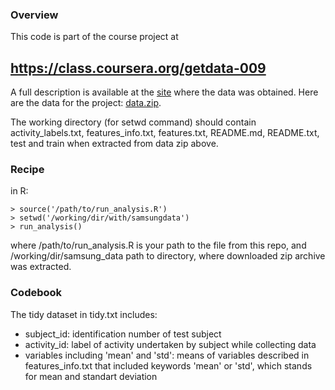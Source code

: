 ### Overview
This code is part of the course project at
## https://class.coursera.org/getdata-009

A full description is available at the [site](http://archive.ics.uci.edu/ml/datasets/Human+Activity+Recognition+Using+Smartphones) where the data was obtained.
Here are the data for the project: [data.zip](https://d396qusza40orc.cloudfront.net/getdata%2Fprojectfiles%2FUCI%20HAR%20Dataset.zip).

The working directory (for setwd command) should contain activity_labels.txt, features_info.txt, features.txt, README.md, README.txt, test and train when extracted from data zip above.

### Recipe
in R: 

	> source('/path/to/run_analysis.R')
	> setwd('/working/dir/with/samsungdata')
	> run_analysis()

where /path/to/run_analysis.R is your path to the file from this repo,
	and
/working/dir/samsung_data path to directory, where downloaded zip archive was extracted.

### Codebook
The tidy dataset in tidy.txt includes:
 * subject_id: identification number of test subject
 * activity_id: label of activity undertaken by subject while collecting data
 * variables including 'mean' and 'std':  means of variables described in features_info.txt that included keywords 'mean' or 'std', which stands for mean and standart deviation
